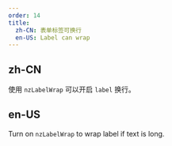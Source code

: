 ```yaml
---
order: 14
title:
  zh-CN: 表单标签可换行
  en-US: Label can wrap
---
```


## zh-CN

使用 `nzLabelWrap` 可以开启 `label` 换行。

## en-US

Turn on `nzLabelWrap` to wrap label if text is long.
